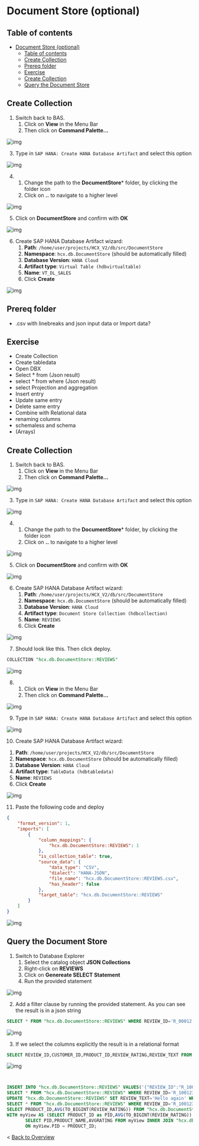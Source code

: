 # Document Store (optional)

## Table of contents 

- [Document Store (optional)](#document-store-optional)
  - [Table of contents](#table-of-contents)
  - [Create Collection](#create-collection)
  - [Prereq folder](#prereq-folder)
  - [Exercise](#exercise)
  - [Create Collection](#create-collection-1)
  - [Query the Document Store](#query-the-document-store)

## Create Collection
1. Switch back to BAS.
   1) Click on **View** in the Menu Bar
   2) Then click on **Command Palette...**

![img](Images/Image_DataIntegration__01.png)

3. Type in `SAP HANA: Create HANA Database Artifact` and select this option

![img](Images/Image_DataIntegration__02.png)

4. 1) Change the path to the **DocumentStore*** folder, by clicking the folder icon
   2) Click on **..** to navigate to a higher level

![img](Images/Image_DataTiering__04.png)

5. Click on **DocumentStore** and confirm with **OK**

![img](Images/Image_DataTiering__05.png)

6. Create SAP HANA Database Artifact wizard:
   1) **Path**: `/home/user/projects/HCX_V2/db/src/DocumentStore`
   2) **Namespace**: `hcx.db.DocumentStore` (should be automatically filled)
   3) **Database Version**: `HANA Cloud`
   4) **Artifact type**: `Virtual Table (hdbvirtualtable)`
   5) **Name**: `VT_DL_SALES`
   6) Click **Create**

![img](Images/Image_DataTiering__06.png)





## Prereq folder
- .csv with linebreaks and json input data or Import data?

## Exercise

- Create Collection
- Create tabledata
- Open DBX
- Select * from (Json result)
- select * from where (Json result)
- select Projection and aggregation
- Insert entry
- Update same entry
- Delete same entry
- Combine with Relational data
- renaming columns
- schemaless and schema
- (Arrays)

## Create Collection

1. Switch back to BAS.
   1) Click on **View** in the Menu Bar
   2) Then click on **Command Palette...**

![img](Images/Image_DataIntegration__01.png)

3. Type in `SAP HANA: Create HANA Database Artifact` and select this option

![img](Images/Image_DataIntegration__02.png)

4. 1) Change the path to the **DocumentStore*** folder, by clicking the folder icon
   2) Click on **..** to navigate to a higher level

![img](Images/Image_DocumentStore__01.png)

5. Click on **DocumentStore** and confirm with **OK**

![img](Images/Image_DocumentStore__02.png)

6. Create SAP HANA Database Artifact wizard:
   1) **Path**: `/home/user/projects/HCX_V2/db/src/DocumentStore`
   2) **Namespace**: `hcx.db.DocumentStore` (should be automatically filled)
   3) **Database Version**: `HANA Cloud`
   4) **Artifact type**: `Document Store Collection (hdbcollection)`
   5) **Name**: `REVIEWS`
   6) Click **Create**

![img](Images/Image_DocumentStore__03.png)

7. Should look like this. Then click deploy.

```sql
COLLECTION "hcx.db.DocumentStore::REVIEWS"
```
![img](Images/Image_DocumentStore__04.png)

8. 1) Click on **View** in the Menu Bar
   2) Then click on **Command Palette...**

![img](Images/Image_DataIntegration__01.png)

9. Type in `SAP HANA: Create HANA Database Artifact` and select this option

![img](Images/Image_DataIntegration__02.png)

10. Create SAP HANA Database Artifact wizard:
   1) **Path**: `/home/user/projects/HCX_V2/db/src/DocumentStore`
   2) **Namespace**: `hcx.db.DocumentStore` (should be automatically filled)
   3) **Database Version**: `HANA Cloud`
   4) **Artifact type**: `TableData (hdbtabledata)`
   5) **Name**: `REVIEWS`
   6) Click **Create**

![img](Images/Image_DocumentStore__05.png)

11. Paste the following code and deploy

```json
{
    "format_version": 1,
    "imports": [
        {
            "column_mappings": {
                "hcx.db.DocumentStore::REVIEWS": 1
            },
            "is_collection_table": true,
            "source_data": {
                "data_type": "CSV",
                "dialect": "HANA-JSON",
                "file_name": "hcx.db.DocumentStore::REVIEWS.csv",
                "has_header": false
            },
            "target_table": "hcx.db.DocumentStore::REVIEWS"
        }
    ]
}
```

![img](Images/Image_DocumentStore__06.png)

## Query the Document Store

1. Switch to Database Explorer
   1. Select the catalog object **JSON Collections**
   2. Right-click on **REVIEWS**
   3. Click on **Genereate SELECT Statement**
   4. Run the provided statement

![img](Images/Image_DocumentStore__07.png)

2. Add a filter clause by running the provided statement. As you can see the result is in a json string

```sql
SELECT * FROM "hcx.db.DocumentStore::REVIEWS" WHERE REVIEW_ID='R_00012';
```
![img](Images/Image_DocumentStore__08.png)

3. If we select the columns explicitly the result is in a relational format

```sql
SELECT REVIEW_ID,CUSTOMER_ID,PRODUCT_ID,REVIEW_RATING,REVIEW_TEXT FROM "hcx.db.DocumentStore::REVIEWS" WHERE REVIEW_ID='R_00012';
```

![img](Images/Image_DocumentStore__09.png)

```sql


INSERT INTO "hcx.db.DocumentStore::REVIEWS" VALUES('{"REVIEW_ID":"R_100123","CUSTOMER_ID":"C_000000205","PRODUCT_ID":"P_0046","REVIEW_RATING":5,"REVIEW_TEXT":"Absolutly perfect"}');
SELECT * FROM "hcx.db.DocumentStore::REVIEWS" WHERE REVIEW_ID='R_100123';
UPDATE "hcx.db.DocumentStore::REVIEWS" SET REVIEW_TEXT='Hello again' WHERE REVIEW_ID='R_100123';
SELECT * FROM "hcx.db.DocumentStore::REVIEWS" WHERE REVIEW_ID='R_100123';
SELECT PRODUCT_ID,AVG(TO_BIGINT(REVIEW_RATING)) FROM "hcx.db.DocumentStore::REVIEWS" GROUP BY PRODUCT_ID ORDER BY PRODUCT_ID ASC;
WITH myView AS (SELECT PRODUCT_ID as PID,AVG(TO_BIGINT(REVIEW_RATING)) as AVGRATING FROM "hcx.db.DocumentStore::REVIEWS" GROUP BY PRODUCT_ID )
       SELECT PID,PRODUCT_NAME,AVGRATING FROM myView INNER JOIN "hcx.db.DataIntegration::VT_PRODUCTS"
       ON myView.PID = PRODUCT_ID;
```

<!-- Nested, Arrays -->

< [Back to Overview](README.md)